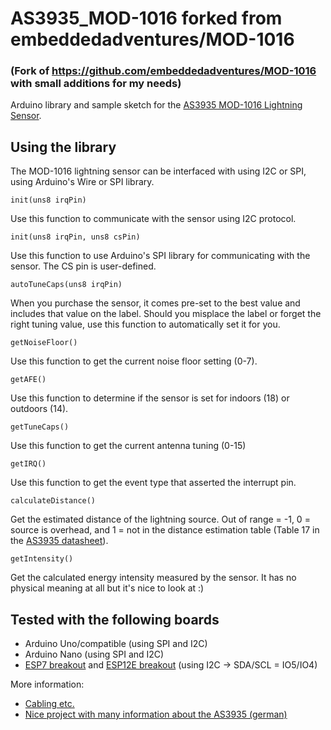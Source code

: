 # AS3935_MOD-1016 forked from embeddedadventures/MOD-1016 #

### (Fork of https://github.com/embeddedadventures/MOD-1016 with small additions for my needs) ###

Arduino library and sample sketch for the <a href="http://www.embeddedadventures.com/as3935_lightning_sensor_module_mod-1016.html">AS3935 MOD-1016 Lightning Sensor</a>.

## Using the library ##
The MOD-1016 lightning sensor can be interfaced with using I2C or SPI, using Arduino's Wire or SPI library.

	init(uns8 irqPin)

Use this function to communicate with the sensor using I2C protocol. 

	init(uns8 irqPin, uns8 csPin)
Use this function to use Arduino's SPI library for communicating with the sensor. The CS pin is user-defined.

	autoTuneCaps(uns8 irqPin)
When you purchase the sensor, it comes pre-set to the best value and includes that value on the label. Should you misplace the label or forget the right tuning value, use this function to automatically set it for you.

	getNoiseFloor()	
Use this function to get the current noise floor setting (0-7).

	getAFE()
Use this function to determine if the sensor is set for indoors (18) or outdoors (14).

	getTuneCaps()
Use this function to get the current antenna tuning (0-15) 

	getIRQ()
Use this function to get the event type that asserted the interrupt pin.

	calculateDistance()
Get the estimated distance of the lightning source. Out of range = -1, 0 = source is overhead, and 1 = not in the distance estimation table (Table 17 in the <a href="https://www.embeddedadventures.com/datasheets/AS3935_Datasheet_EN_v2.pdf">AS3935 datasheet</a>). 

	getIntensity()
Get the calculated energy intensity measured by the sensor. It has no physical meaning at all but it's nice to look at :)

## Tested with the following boards ##
- Arduino Uno/compatible (using SPI and I2C)
- Arduino Nano (using SPI and I2C)
- <a href="https://www.embeddedadventures.com/esp8266_wifi_module_wrl-esp7.html">ESP7 breakout</a> and <a href="https://www.embeddedadventures.com/esp8266_wifi_module_wrl-esp12e.html">ESP12E breakout</a> (using I2C -> SDA/SCL = IO5/IO4)

More information:
- <a href="https://github.com/tardate/LittleArduinoProjects/tree/master/playground/AS3935">Cabling etc.</a>
- <a HREF="https://www.heise.de/developer/artikel/Donnerwetter-2-0-Gewitterwarnungen-mit-MQTT-und-Twitter-3312871.html">Nice project with many information about the AS3935 (german)</a>
